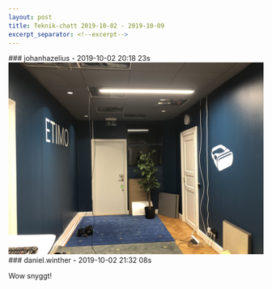 ```yaml
---
layout: post
title: Teknik-chatt 2019-10-02 - 2019-10-09
excerpt_separator: <!--excerpt-->
---
```

<section class="message" markdown="1">
### johanhazelius - 2019-10-02 20:18 23s


<div class="imageblock">
<a href="/assets/blogAssets/FNZF5LC2C-IMG_3058.jpeg">
<img alt="IMG_3058.jpeg" src="/assets/blogAssets/FNZF5LC2C-IMG_3058.jpeg"/>
</a></div>

     
</section>
<section class="message" markdown="1">
### daniel.winther - 2019-10-02 21:32 08s

Wow snyggt!

<!--excerpt-->
</section>